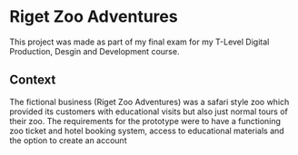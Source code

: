 # Riget Zoo Adventures

This project was made as part of my final exam for my T-Level Digital Production, Desgin and Development course.

## Context
The fictional business (Riget Zoo Adventures) was a safari style zoo which provided its customers with educational visits but also just normal tours of their zoo. The requirements for the prototype were to have a functioning zoo ticket and hotel booking system, access to educational materials and the option to create an account
